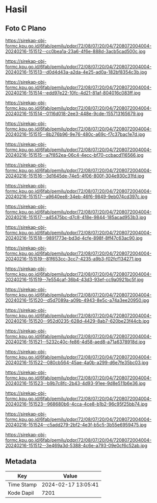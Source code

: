 # Hasil

## Foto C Plano

https://sirekap-obj-formc.kpu.go.id/6fab/pemilu/pdpr/72/08/07/20/04/7208072004004-20240216-151512--cc0bea1a-23a6-4f6e-888d-3acb5cad500c.jpg

https://sirekap-obj-formc.kpu.go.id/6fab/pemilu/pdpr/72/08/07/20/04/7208072004004-20240216-151513--d0d4d43a-a2da-4e25-ad0a-182bf8354c3b.jpg

https://sirekap-obj-formc.kpu.go.id/6fab/pemilu/pdpr/72/08/07/20/04/7208072004004-20240216-151514--edd97e22-10fc-4d21-81af-804016c083ff.jpg

https://sirekap-obj-formc.kpu.go.id/6fab/pemilu/pdpr/72/08/07/20/04/7208072004004-20240216-151514--0116d018-2ee3-448e-9cde-155713165679.jpg

https://sirekap-obj-formc.kpu.go.id/6fab/pemilu/pdpr/72/08/07/20/04/7208072004004-20240216-151515--8b276b96-9e76-480c-a69c-f7c37bac1e7d.jpg

https://sirekap-obj-formc.kpu.go.id/6fab/pemilu/pdpr/72/08/07/20/04/7208072004004-20240216-151515--a7f852ea-06c4-4ecc-bf70-ccbacd116566.jpg

https://sirekap-obj-formc.kpu.go.id/6fab/pemilu/pdpr/72/08/07/20/04/7208072004004-20240216-151516--3d1645de-74e5-4f06-800f-304e930c31fd.jpg

https://sirekap-obj-formc.kpu.go.id/6fab/pemilu/pdpr/72/08/07/20/04/7208072004004-20240216-151517--a9640ee8-34eb-46f6-9849-9eb074cd397c.jpg

https://sirekap-obj-formc.kpu.go.id/6fab/pemilu/pdpr/72/08/07/20/04/7208072004004-20240216-151517--a45475bc-d7c8-418e-9844-185acad953b3.jpg

https://sirekap-obj-formc.kpu.go.id/6fab/pemilu/pdpr/72/08/07/20/04/7208072004004-20240216-151518--9891773e-bd3d-4cfe-898f-8ff47c63ac90.jpg

https://sirekap-obj-formc.kpu.go.id/6fab/pemilu/pdpr/72/08/07/20/04/7208072004004-20240216-151519--81f653cc-3cc7-4235-a9b3-f02fcf134271.jpg

https://sirekap-obj-formc.kpu.go.id/6fab/pemilu/pdpr/72/08/07/20/04/7208072004004-20240216-151519--7e554caf-36b4-43d3-93ef-cc9a0921bc5f.jpg

https://sirekap-obj-formc.kpu.go.id/6fab/pemilu/pdpr/72/08/07/20/04/7208072004004-20240216-151520--d5d7089a-a09b-4943-8e5c-a74a3ee20950.jpg

https://sirekap-obj-formc.kpu.go.id/6fab/pemilu/pdpr/72/08/07/20/04/7208072004004-20240216-151520--952d0235-628d-4429-8ab7-620be23f44cb.jpg

https://sirekap-obj-formc.kpu.go.id/6fab/pemilu/pdpr/72/08/07/20/04/7208072004004-20240216-151521--5232c40c-fe86-4d58-aed8-a71a6378918d.jpg

https://sirekap-obj-formc.kpu.go.id/6fab/pemilu/pdpr/72/08/07/20/04/7208072004004-20240216-151522--080cb564-45ae-4a0b-a299-d6e7fe35bc03.jpg

https://sirekap-obj-formc.kpu.go.id/6fab/pemilu/pdpr/72/08/07/20/04/7208072004004-20240216-151523--b9b7c8fc-2b43-4d93-91ee-9d8e511b6e36.jpg

https://sirekap-obj-formc.kpu.go.id/6fab/pemilu/pdpr/72/08/07/20/04/7208072004004-20240216-151523--968680b6-4cca-4ce8-b1b2-96c95f25bb74.jpg

https://sirekap-obj-formc.kpu.go.id/6fab/pemilu/pdpr/72/08/07/20/04/7208072004004-20240216-151524--c5add279-2bf2-4e3f-b5c5-3b55e6959475.jpg

https://sirekap-obj-formc.kpu.go.id/6fab/pemilu/pdpr/72/08/07/20/04/7208072004004-20240216-151512--3e469a3d-5388-4c6e-a793-09e0cf6c52ab.jpg


## Metadata

| Key        | Value               |
| ---------- | ------------------- |
| Time Stamp | 2024-02-17 13:05:41 |
| Kode Dapil | 7201                |



